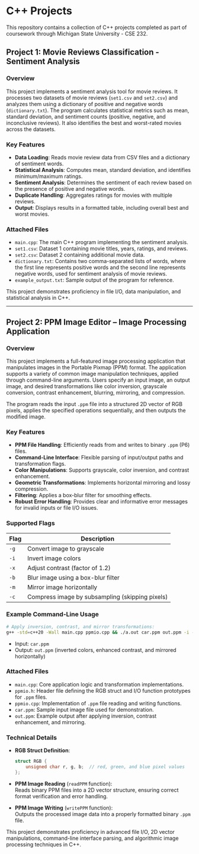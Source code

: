 # C++ Projects  

This repository contains a collection of C++ projects completed as part of coursework through Michigan State University - CSE 232.  

## Project 1: Movie Reviews Classification - Sentiment Analysis

### Overview  
This project implements a sentiment analysis tool for movie reviews. It processes two datasets of movie reviews (`set1.csv` and `set2.csv`) and analyzes them using a dictionary of positive and negative words (`dictionary.txt`). The program calculates statistical metrics such as mean, standard deviation, and sentiment counts (positive, negative, and inconclusive reviews). It also identifies the best and worst-rated movies across the datasets.  

### Key Features  
- **Data Loading**: Reads movie review data from CSV files and a dictionary of sentiment words.  
- **Statistical Analysis**: Computes mean, standard deviation, and identifies minimum/maximum ratings.  
- **Sentiment Analysis**: Determines the sentiment of each review based on the presence of positive and negative words.  
- **Duplicate Handling**: Aggregates ratings for movies with multiple reviews.  
- **Output**: Displays results in a formatted table, including overall best and worst movies.  

### Attached Files  
- `main.cpp`: The main C++ program implementing the sentiment analysis.  
- `set1.csv`: Dataset 1 containing movie titles, years, ratings, and reviews.  
- `set2.csv`: Dataset 2 containing additional movie data.
- `dictionary.txt`: Contains two comma-separated lists of words, where the first line represents positive words and the second line represents negative words, used for sentiment analysis of movie reviews.
- `example_output.txt`: Sample output of the program for reference.  

This project demonstrates proficiency in file I/O, data manipulation, and statistical analysis in C++.

---

## Project 2: PPM Image Editor – Image Processing Application  

### Overview  
This project implements a full-featured image processing application that manipulates images in the Portable Pixmap (PPM) format. The application supports a variety of common image manipulation techniques, applied through command-line arguments. Users specify an input image, an output image, and desired transformations like color inversion, grayscale conversion, contrast enhancement, blurring, mirroring, and compression.

The program reads the input `.ppm` file into a structured 2D vector of RGB pixels, applies the specified operations sequentially, and then outputs the modified image.  

### Key Features  
- **PPM File Handling**: Efficiently reads from and writes to binary `.ppm` (P6) files.
- **Command-Line Interface**: Flexible parsing of input/output paths and transformation flags.
- **Color Manipulations**: Supports grayscale, color inversion, and contrast enhancement.
- **Geometric Transformations**: Implements horizontal mirroring and lossy compression.
- **Filtering**: Applies a box-blur filter for smoothing effects.
- **Robust Error Handling**: Provides clear and informative error messages for invalid inputs or file I/O issues.

### Supported Flags  
| Flag | Description                                       |
|------|---------------------------------------------------|
| `-g` | Convert image to grayscale                        |
| `-i` | Invert image colors                               |
| `-x` | Adjust contrast (factor of 1.2)                   |
| `-b` | Blur image using a box-blur filter                |
| `-m` | Mirror image horizontally                         |
| `-c` | Compress image by subsampling (skipping pixels)   |

### Example Command-Line Usage  
```bash
# Apply inversion, contrast, and mirror transformations:
g++ -std=c++20 -Wall main.cpp ppmio.cpp && ./a.out car.ppm out.ppm -i -x -m
```

- Input: `car.ppm`  
- Output: `out.ppm` (inverted colors, enhanced contrast, and mirrored horizontally)

### Attached Files  
- `main.cpp`: Core application logic and transformation implementations.
- `ppmio.h`: Header file defining the RGB struct and I/O function prototypes for `.ppm` files.
- `ppmio.cpp`: Implementation of `.ppm` file reading and writing functions.
- `car.ppm`: Sample input image file used for demonstration.
- `out.ppm`: Example output after applying inversion, contrast enhancement, and mirroring.

### Technical Details  
- **RGB Struct Definition**:
  ```cpp
  struct RGB {
      unsigned char r, g, b;  // red, green, and blue pixel values
  };
  ```

- **PPM Image Reading** (`readPPM` function):  
  Reads binary PPM files into a 2D vector structure, ensuring correct format verification and error handling.

- **PPM Image Writing** (`writePPM` function):  
  Outputs the processed image data into a properly formatted binary `.ppm` file.

This project demonstrates proficiency in advanced file I/O, 2D vector manipulations, command-line interface parsing, and algorithmic image processing techniques in C++.

